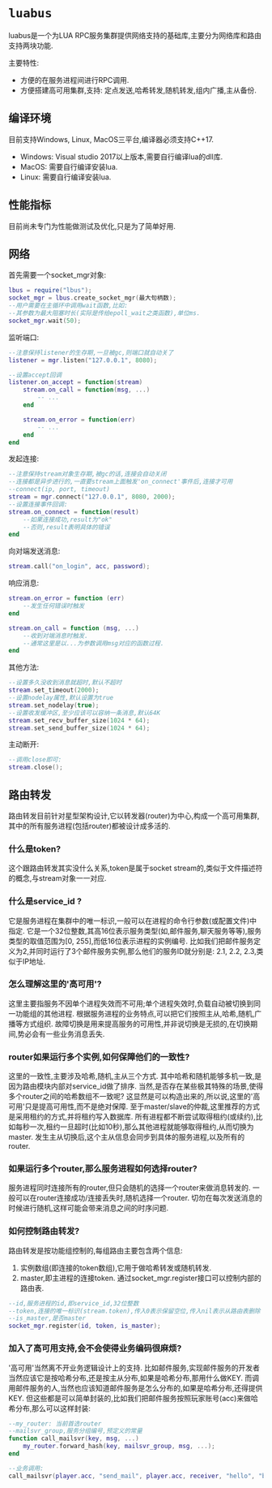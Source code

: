 # `luabus`

luabus是一个为LUA RPC服务集群提供网络支持的基础库,主要分为网络库和路由支持两块功能.

主要特性:
- 方便的在服务进程间进行RPC调用.
- 方便搭建高可用集群,支持: 定点发送,哈希转发,随机转发,组内广播,主从备份.

## 编译环境

目前支持Windows, Linux, MacOS三平台,编译器必须支持C++17.

- Windows: Visual studio 2017以上版本,需要自行编译lua的dll库.
- MacOS: 需要自行编译安装lua.
- Linux: 需要自行编译安装lua.

## 性能指标

目前尚未专门为性能做测试及优化,只是为了简单好用.  

## 网络
首先需要一个socket\_mgr对象:

```lua
lbus = require("lbus");
socket_mgr = lbus.create_socket_mgr(最大句柄数);
--用户需要在主循环中调用wait函数,比如:
--其参数为最大阻塞时长(实际是传给epoll_wait之类函数),单位ms.
socket_mgr.wait(50);
```

监听端口:

```lua
--注意保持listener的生存期,一旦被gc,则端口就自动关了
listener = mgr.listen("127.0.0.1", 8080);

--设置accept回调
listener.on_accept = function(stream)
    stream.on_call = function(msg, ...)
        -- ...
    end

    stream.on_error = function(err)
        -- ...
    end
end
```

发起连接:

```lua
--注意保持stream对象生存期,被gc的话,连接会自动关闭
--连接都是异步进行的,一直要stream上面触发'on_connect'事件后,连接才可用
--connect(ip, port, timeout)
stream = mgr.connect("127.0.0.1", 8080, 2000);
--设置连接事件回调:
stream.on_connect = function(result)
    --如果连接成功,result为"ok"
    --否则,result表明具体的错误
end
```

向对端发送消息:

```lua
stream.call("on_login", acc, password);
```

响应消息:

```lua
stream.on_error = function (err)
    --发生任何错误时触发
end

stream.on_call = function (msg, ...)
    --收到对端消息时触发.
    --通常这里是以...为参数调用msg对应的函数过程.
end
```

其他方法:
```lua
--设置多久没收到消息就超时,默认不超时
stream.set_timeout(2000);
--设置nodelay属性,默认设置为true
stream.set_nodelay(true);
--设置收发缓冲区,至少应该可以容纳一条消息,默认64K
stream.set_recv_buffer_size(1024 * 64);
stream.set_send_buffer_size(1024 * 64);
```

主动断开:

```lua
--调用close即可:
stream.close();
```

## 路由转发

路由转发目前针对星型架构设计,它以转发器(router)为中心,构成一个高可用集群,其中的所有服务进程(包括router)都被设计成多活的.

### 什么是token?
这个跟路由转发其实没什么关系,token是属于socket stream的,类似于文件描述符的概念,与stream对象一一对应.

### 什么是service\_id ?
它是服务进程在集群中的唯一标识,一般可以在进程的命令行参数(或配置文件)中指定.
它是一个32位整数,其高16位表示服务类型(如,邮件服务,聊天服务等等),服务类型的取值范围为[0, 255],而低16位表示进程的实例编号.
比如我们把邮件服务定义为2,并同时运行了3个邮件服务实例,那么他们的服务ID就分别是: 2.1, 2.2, 2.3,类似于IP地址.

### 怎么理解这里的'高可用'?
这里主要指服务不因单个进程失效而不可用;单个进程失效时,负载自动被切换到同一功能组的其他进程.
根据服务进程的业务特点,可以把它们按照主从,哈希,随机,广播等方式组织.
故障切换是用来提高服务的可用性,并非说切换是无损的,在切换期间,势必会有一些业务消息丢失.

### router如果运行多个实例,如何保障他们的一致性?
这里的一致性,主要涉及哈希,随机,主从三个方式.
其中哈希和随机能够多机一致,是因为路由模块内部对service\_id做了排序.
当然,是否存在某些极其特殊的场景,使得多个router之间的哈希数组不一致呢?
这显然是可以构造出来的,所以说,这里的'高可用'只是提高可用性,而不是绝对保障.
至于master/slave的仲裁,这里推荐的方式是采用租约的方式,并将租约写入数据库.
所有进程都不断尝试取得租约(或续约),比如每秒一次,租约一旦超时(比如10秒),那么其他进程就能够取得租约,从而切换为master.
发生主从切换后,这个主从信息会同步到具体的服务进程,以及所有的router.

### 如果运行多个router,那么服务进程如何选择router?
服务进程同时连接所有的router,但只会随机的选择一个router来做消息转发的.
一般可以在router连接成功/连接丢失时,随机选择一个router.
切勿在每次发送消息的时候进行随机,这样可能会带来消息之间的时序问题.

### 如何控制路由转发?

路由转发是按功能组控制的,每组路由主要包含两个信息:
1. 实例数组(即连接的token数组),它用于做哈希转发或随机转发.
2. master,即主进程的连接token.
通过socket_mgr.register接口可以控制内部的路由表.

```lua
--id,服务进程的id,即service_id,32位整数
--token,连接的唯一标识(stream.token),传入0表示保留空位,传入nil表示从路由表删除
--is_master,是否master
socket_mgr.register(id, token, is_master);
```

### 加入了高可用支持,会不会使得业务编码很麻烦?

'高可用'当然离不开业务逻辑设计上的支持.
比如邮件服务,实现邮件服务的开发者当然应该它是按哈希分布,还是按主从分布,如果是哈希分布,那用什么做KEY.
而调用邮件服务的人,当然也应该知道邮件服务是怎么分布的,如果是哈希分布,还得提供KEY.
但这些都是可以简单封装的,比如我们把邮件服务按照玩家账号(acc)来做哈希分布,那么可以这样封装:

```lua
--my_router: 当前首选router
--mailsvr_group,服务分组编号,预定义的常量
function call_mailsvr(key, msg, ...)
	my_router.forward_hash(key, mailsvr_group, msg, ...);
end

--业务调用:
call_mailsvr(player.acc, "send_mail", player.acc, receiver, "hello", "balabala...");
```




